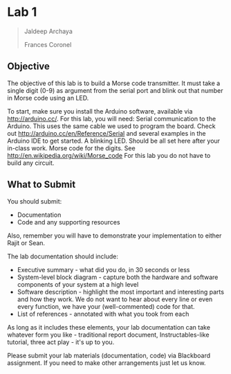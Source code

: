 # Lab 1

> Jaldeep Archaya
>
> Frances Coronel

## Objective

The objective of this lab is to build a Morse code transmitter. It must take a single digit (0-9) as argument from the serial port and blink out that number in Morse code using an LED.

To start, make sure you install the Arduino software, available via http://arduino.cc/. For this lab, you will need:
Serial communication to the Arduino. This uses the same cable we used to program the board. Check out http://arduino.cc/en/Reference/Serial and several examples in the Arduino IDE to get started.
A blinking LED. Should be all set here after your in-class work.
Morse code for the digits. See http://en.wikipedia.org/wiki/Morse_code
For this lab you do not have to build any circuit.

## What to Submit

You should submit:

- Documentation
- Code and any supporting resources

Also, remember you will have to demonstrate your implementation to either Rajit or Sean.

The lab documentation should include:

- Executive summary - what did you do, in 30 seconds or less
- System-level block diagram - capture both the hardware and software components of your system at a high level
- Software description - highlight the most important and interesting parts and how they work. We do not want to hear about every line or even every function, we have your (well-commented) code for that.
- List of references - annotated with what you took from each

As long as it includes these elements, your lab documentation can take whatever form you like - traditional report document, Instructables-like tutorial, three act play - it's up to you.

Please submit your lab materials (documentation, code) via Blackboard assignment. If you need to make other arrangements just let us know.